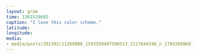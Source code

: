 ```yaml
---
layout: gram
time: 1361529685
caption: "I love this color scheme."
latitude: 
longitude: 
media:
- media/posts/201302/11269888_1593558497596513_1117644346_n_17842609681000351.jpg
---
```

